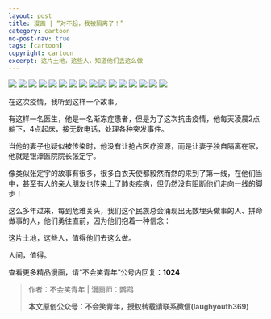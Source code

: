 ```yaml
---
layout: post
title: 漫画 | “对不起，我被隔离了！”
category: cartoon
no-post-nav: true
tags: [cartoon]
copyright: cartoon
excerpt: 这片土地，这些人，知道他们去这么做
---
```


![](http://favorites.ren/assets/images/2020/cartoon/geli01.jpeg)
![](http://favorites.ren/assets/images/2020/cartoon/geli02.jpeg)
![](http://favorites.ren/assets/images/2020/cartoon/geli03.jpeg)
![](http://favorites.ren/assets/images/2020/cartoon/geli04.jpeg)
![](http://favorites.ren/assets/images/2020/cartoon/geli05.jpeg)
![](http://favorites.ren/assets/images/2020/cartoon/geli06.jpeg)
![](http://favorites.ren/assets/images/2020/cartoon/geli07.jpeg)
![](http://favorites.ren/assets/images/2020/cartoon/geli08.jpeg)
![](http://favorites.ren/assets/images/2020/cartoon/geli09.jpeg)
![](http://favorites.ren/assets/images/2020/cartoon/geli10.jpeg)
![](http://favorites.ren/assets/images/2020/cartoon/geli11.jpeg)
![](http://favorites.ren/assets/images/2020/cartoon/geli12.jpeg)
![](http://favorites.ren/assets/images/2020/cartoon/geli13.jpeg)
![](http://favorites.ren/assets/images/2020/cartoon/geli14.jpeg)
![](http://favorites.ren/assets/images/2020/cartoon/geli15.jpeg)
![](http://favorites.ren/assets/images/2020/cartoon/geli16.jpeg)

在这次疫情，我听到这样一个故事。

有这样一名医生，他是一名渐冻症患者，但是为了这次抗击疫情，他每天凌晨2点躺下，4点起床，接无数电话，处理各种突发事件。

当他的妻子也疑似被传染时，他没有让抢占医疗资源，而是让妻子独自隔离在家，他就是银潭医院院长张定宇。

像类似张定宇的故事有很多，很多白衣天使都毅然而然的来到了第一线，在他们当中，甚至有人的亲人朋友也传染上了肺炎疾病，但仍然没有阻断他们走向一线的脚步！

这么多年过来，每到危难关头，我们这个民族总会涌现出无数埋头做事的人、拼命做事的人，他们勇往直前，因为他们抱着一种信念：

这片土地，这些人，值得他们去这么做。

人间，值得。

查看更多精品漫画，请“不会笑青年”公号内回复：**1024**


>作者：不会笑青年 | 漫画师：鹦鹉
>
>**本文原创公众号：不会笑青年，授权转载请联系微信(laughyouth369)**